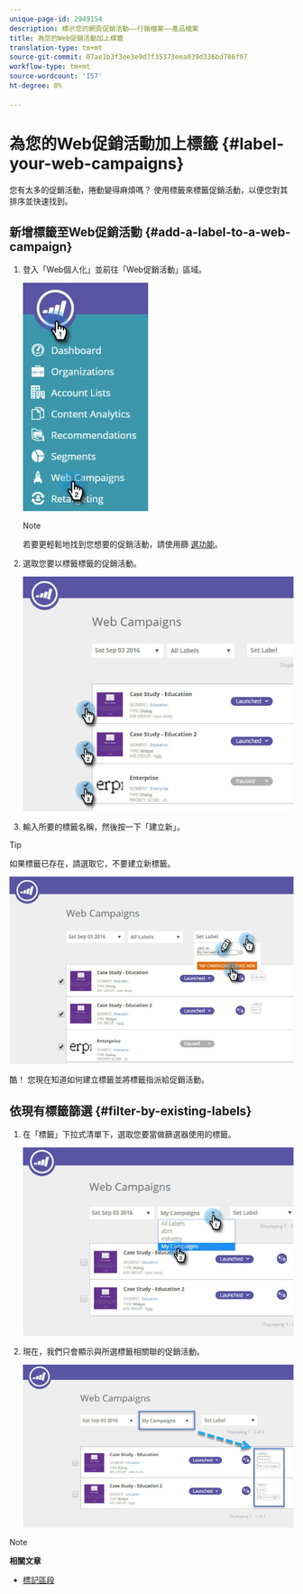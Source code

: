 ```yaml
---
unique-page-id: 2949154
description: 標示您的網頁促銷活動——行銷檔案——產品檔案
title: 為您的Web促銷活動加上標籤
translation-type: tm+mt
source-git-commit: 07ae1b3f3ee3e9d7f35373eea039d336bd786f97
workflow-type: tm+mt
source-wordcount: '157'
ht-degree: 0%

---
```



# 為您的Web促銷活動加上標籤 {#label-your-web-campaigns}

您有太多的促銷活動，捲動變得麻煩嗎？ 使用標籤來標籤促銷活動，以便您對其排序並快速找到。

## 新增標籤至Web促銷活動 {#add-a-label-to-a-web-campaign}

1. 登入「Web個人化」並前往「Web促銷活動」區域。

   ![](assets/web-campaigns-hand.jpg)

   >[!NOTE]
   >
   >若要更輕鬆地找到您想要的促銷活動，請使用篩 [選功能](filter-web-campaigns.md)。

1. 選取您要以標籤標籤的促銷活動。

   ![](assets/web-campaigns-label.jpg)

1. 輸入所要的標籤名稱，然後按一下「建立新」。

>[!TIP]
>
>如果標籤已存在，請選取它，不要建立新標籤。

![](assets/web-campaigns-set-label.jpg)

酷！ 您現在知道如何建立標籤並將標籤指派給促銷活動。

## 依現有標籤篩選 {#filter-by-existing-labels}

1. 在「標籤」下拉式清單下，選取您要當做篩選器使用的標籤。

   ![](assets/web-campaigns-my-campaigns-dropdown.jpg)

1. 現在，我們只會顯示與所選標籤相關聯的促銷活動。

   ![](assets/web-campaigns-label-showing.jpg)

>[!NOTE]
>
>**相關文章**
>
>* [標](create-a-new-in-zone-web-campaign.md)[記區段](../../../product-docs/web-personalization/using-web-segments/label-your-segment.md)

>




